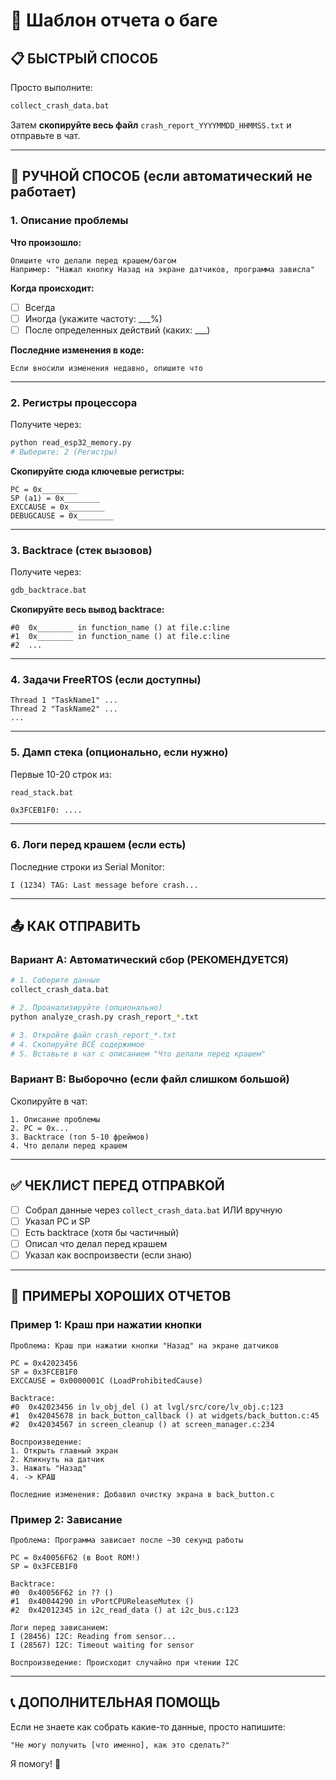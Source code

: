 # 🐛 Шаблон отчета о баге

## 📋 БЫСТРЫЙ СПОСОБ

Просто выполните:
```bash
collect_crash_data.bat
```

Затем **скопируйте весь файл** `crash_report_YYYYMMDD_HHMMSS.txt` и отправьте в чат.

---

## 📝 РУЧНОЙ СПОСОБ (если автоматический не работает)

### 1. Описание проблемы

**Что произошло:**
```
Опишите что делали перед крашем/багом
Например: "Нажал кнопку Назад на экране датчиков, программа зависла"
```

**Когда происходит:**
- [ ] Всегда
- [ ] Иногда (укажите частоту: ___%)
- [ ] После определенных действий (каких: ___)

**Последние изменения в коде:**
```
Если вносили изменения недавно, опишите что
```

---

### 2. Регистры процессора

Получите через:
```bash
python read_esp32_memory.py
# Выберите: 2 (Регистры)
```

**Скопируйте сюда ключевые регистры:**
```
PC = 0x________
SP (a1) = 0x________
EXCCAUSE = 0x________
DEBUGCAUSE = 0x________
```

---

### 3. Backtrace (стек вызовов)

Получите через:
```bash
gdb_backtrace.bat
```

**Скопируйте весь вывод backtrace:**
```
#0  0x________ in function_name () at file.c:line
#1  0x________ in function_name () at file.c:line
#2  ...
```

---

### 4. Задачи FreeRTOS (если доступны)

```
Thread 1 "TaskName1" ...
Thread 2 "TaskName2" ...
...
```

---

### 5. Дамп стека (опционально, если нужно)

Первые 10-20 строк из:
```bash
read_stack.bat
```

```
0x3FCEB1F0: ....
```

---

### 6. Логи перед крашем (если есть)

Последние строки из Serial Monitor:
```
I (1234) TAG: Last message before crash...
```

---

## 📤 КАК ОТПРАВИТЬ

### Вариант A: Автоматический сбор (РЕКОМЕНДУЕТСЯ)
```bash
# 1. Соберите данные
collect_crash_data.bat

# 2. Проанализируйте (опционально)
python analyze_crash.py crash_report_*.txt

# 3. Откройте файл crash_report_*.txt
# 4. Скопируйте ВСЁ содержимое
# 5. Вставьте в чат с описанием "Что делали перед крашем"
```

### Вариант B: Выборочно (если файл слишком большой)

Скопируйте в чат:
```
1. Описание проблемы
2. PC = 0x...
3. Backtrace (топ 5-10 фреймов)
4. Что делали перед крашем
```

---

## ✅ ЧЕКЛИСТ ПЕРЕД ОТПРАВКОЙ

- [ ] Собрал данные через `collect_crash_data.bat` ИЛИ вручную
- [ ] Указал PC и SP
- [ ] Есть backtrace (хотя бы частичный)
- [ ] Описал что делал перед крашем
- [ ] Указал как воспроизвести (если знаю)

---

## 🎯 ПРИМЕРЫ ХОРОШИХ ОТЧЕТОВ

### Пример 1: Краш при нажатии кнопки
```
Проблема: Краш при нажатии кнопки "Назад" на экране датчиков

PC = 0x42023456
SP = 0x3FCEB1F0
EXCCAUSE = 0x0000001C (LoadProhibitedCause)

Backtrace:
#0  0x42023456 in lv_obj_del () at lvgl/src/core/lv_obj.c:123
#1  0x42045678 in back_button_callback () at widgets/back_button.c:45
#2  0x42034567 in screen_cleanup () at screen_manager.c:234

Воспроизведение:
1. Открыть главный экран
2. Кликнуть на датчик
3. Нажать "Назад"
4. -> КРАШ

Последние изменения: Добавил очистку экрана в back_button.c
```

### Пример 2: Зависание
```
Проблема: Программа зависает после ~30 секунд работы

PC = 0x40056F62 (в Boot ROM!)
SP = 0x3FCEB1F0

Backtrace:
#0  0x40056F62 in ?? ()
#1  0x40044290 in vPortCPUReleaseMutex ()
#2  0x42012345 in i2c_read_data () at i2c_bus.c:123

Логи перед зависанием:
I (28456) I2C: Reading from sensor...
I (28567) I2C: Timeout waiting for sensor

Воспроизведение: Происходит случайно при чтении I2C
```

---

## 📞 ДОПОЛНИТЕЛЬНАЯ ПОМОЩЬ

Если не знаете как собрать какие-то данные, просто напишите:
```
"Не могу получить [что именно], как это сделать?"
```

Я помогу! 🚀

